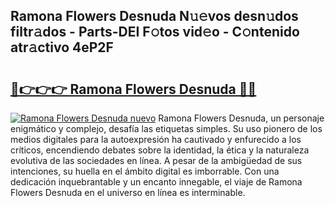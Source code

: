 ## Ramona Flowers Desnuda N𝚞𝚎vos desn𝚞dos filtr𝚊dos - Parts-DEI F𝚘tos vid𝚎o - C𝚘ntenido atr𝚊ctivo 4eP2F

# <h2><a href="http://mbcctc.tromn.icu/?c=Ramona+Flowers+Desnuda">🔗👉👉👉 Ramona Flowers Desnuda 🔗🔗</a></h2>

[![Ramona Flowers Desnuda nuevo](https://i.imgur.com/pEAQMta.gif)](http://mbcctc.tromn.icu/?c=Ramona+Flowers+Desnuda)
Ramona Flowers Desnuda, un personaje enigmático y complejo, desafía las etiquetas simples. Su uso pionero de los medios digitales para la autoexpresión ha cautivado y enfurecido a los críticos, encendiendo debates sobre la identidad, la ética y la naturaleza evolutiva de las sociedades en línea. A pesar de la ambigüedad de sus intenciones, su huella en el ámbito digital es imborrable. Con una dedicación inquebrantable y un encanto innegable, el viaje de Ramona Flowers Desnuda en el universo en línea es interminable.

